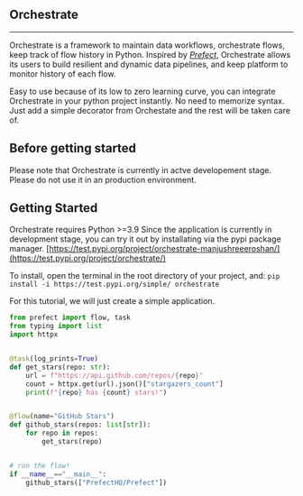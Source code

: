 ## Orchestrate

------------

Orchestrate is a framework to maintain data workflows, orchestrate flows, keep track of flow history in Python. Inspired by *[Prefect](https://www.prefect.io/ "Prefect")*,  Orchestrate allows its users to build resilient and dynamic data pipelines,  and keep platform to monitor history of each flow.

Easy to use because of its low to zero learning curve, you can integrate Orchestrate in your python project instantly. No need to memorize syntax. Just add a simple decorator from Orchestate and the rest will be taken care of.

## Before getting started
Please note that Orchestrate is currently in actve developement stage.  Please do not use it in an production environment.

## Getting Started
Orchestrate requires Python >=3.9  Since the application is currently in development stage, you can try it out by installating via the pypi package manager. 
[https://test.pypi.org/project/orchestrate-manjushreeeroshan/](https://test.pypi.org/project/orchestrate/)

To install, open the terminal in the root directory of your project, and:
`pip install -i https://test.pypi.org/simple/ orchestrate`

For this tutorial, we will just create a simple application.

```python
from prefect import flow, task
from typing import list
import httpx


@task(log_prints=True)
def get_stars(repo: str):
    url = f"https://api.github.com/repos/{repo}"
    count = httpx.get(url).json()["stargazers_count"]
    print(f"{repo} has {count} stars!")


@flow(name="GitHub Stars")
def github_stars(repos: list[str]):
    for repo in repos:
        get_stars(repo)


# run the flow!
if __name__=="__main__":
    github_stars(["PrefectHQ/Prefect"])
```

